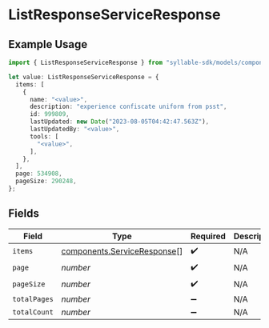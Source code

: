 # ListResponseServiceResponse

## Example Usage

```typescript
import { ListResponseServiceResponse } from "syllable-sdk/models/components";

let value: ListResponseServiceResponse = {
  items: [
    {
      name: "<value>",
      description: "experience confiscate uniform from psst",
      id: 999809,
      lastUpdated: new Date("2023-08-05T04:42:47.563Z"),
      lastUpdatedBy: "<value>",
      tools: [
        "<value>",
      ],
    },
  ],
  page: 534908,
  pageSize: 290248,
};
```

## Fields

| Field                                                                      | Type                                                                       | Required                                                                   | Description                                                                |
| -------------------------------------------------------------------------- | -------------------------------------------------------------------------- | -------------------------------------------------------------------------- | -------------------------------------------------------------------------- |
| `items`                                                                    | [components.ServiceResponse](../../models/components/serviceresponse.md)[] | :heavy_check_mark:                                                         | N/A                                                                        |
| `page`                                                                     | *number*                                                                   | :heavy_check_mark:                                                         | N/A                                                                        |
| `pageSize`                                                                 | *number*                                                                   | :heavy_check_mark:                                                         | N/A                                                                        |
| `totalPages`                                                               | *number*                                                                   | :heavy_minus_sign:                                                         | N/A                                                                        |
| `totalCount`                                                               | *number*                                                                   | :heavy_minus_sign:                                                         | N/A                                                                        |